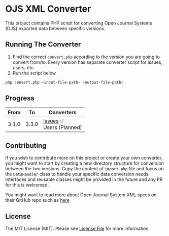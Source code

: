 # OJS XML Converter

This project contains PHP script for converting Open Journal Systems (OJS) exported data between specific versions.

## Running The Converter

1. Find the correct `convert.php` according to the version you are going to convert from/to. Every version has separate converter script for issues, users, etc.
2. Run the script below
```bash
php convert.php <input-file-path> <output-file-path>
```

## Progress

| From  | To    | Converters |
| ----- | ----- | ---------- |
| 3.1.0 | 3.3.0 | [Issues](3.1.0-3.3.0/issues/convert.php) ✅<br>Users (Planned) |


## Contributing

If you wish to contribute more on this project or create your own converter, you might want to start by creating a new directory structure for conversion between the two versions. Copy the content of `import.php` file and focus on the `DataHandler` class to handle your specific data conversion needs. Interfaces and reusable classes might be provided in the future and any PR for this is welcomed.

You might want to read more about Open Journal System XML specs on their GitHub repo such as [here](https://github.com/pkp/ojs/blob/main/plugins/importexport/native/native.xsd)

## License

The MIT License (MIT). Please see [License File](LICENSE) for more information.
